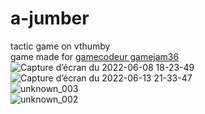# a-jumber
tactic game on vthumby<br>
game made for [gamecodeur gamejam36](https://itch.io/jam/gamecodeur-gamejam-36)<br>
![Capture d’écran du 2022-06-08 18-23-49](https://user-images.githubusercontent.com/82583559/174399461-01a30229-bd56-4bf5-9f56-2139d0b721be.png)<br>
![Capture d’écran du 2022-06-13 21-33-47](https://user-images.githubusercontent.com/82583559/174399137-945a72f8-0fb9-4ccf-b3d2-00216d088c39.png)<br>
![unknown_003](https://user-images.githubusercontent.com/82583559/174399277-b4e2345f-9d5c-4641-9e92-3a2d38431d87.png)<br>
![unknown_002](https://user-images.githubusercontent.com/82583559/174399304-04446559-dd48-403c-8403-bc0da7d8948c.png)

